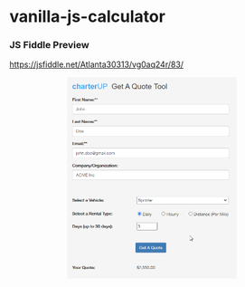 # vanilla-js-calculator


### JS Fiddle Preview
https://jsfiddle.net/Atlanta30313/vg0aq24r/83/


<p align="center">
  <img src="./preview.png?raw=true" alt="Vanilla JS Quote Calculator" style="width: 300px;"/>
</p>
